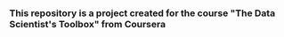### This repository is a project created for the course "The Data Scientist's Toolbox" from Coursera
